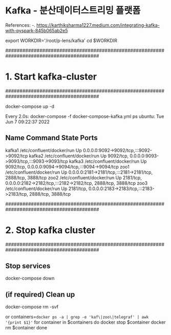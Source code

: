 # Kafka - 분산데이터스트리밍 플랫폼

References:
-. https://karthiksharma1227.medium.com/integrating-kafka-with-pyspark-845b065ab2e5

export WORKDIR='/root/p-lens/kafka'
cd $WORKDIR


#########################################################################################
# 1. Start kafka-cluster
#########################################################################################

docker-compose up -d

Every 2.0s: docker-compose -f docker-compose-kafka.yml ps                                                                                 ubuntu: Tue Jun  7 09:22:37 2022

 Name             Command            State                                   Ports
-------------------------------------------------------------------------------------------------------------------
kafka1   /etc/confluent/docker/run   Up      0.0.0.0:9092->9092/tcp,:::9092->9092/tcp
kafka2   /etc/confluent/docker/run   Up      9092/tcp, 0.0.0.0:9093->9093/tcp,:::9093->9093/tcp
kafka3   /etc/confluent/docker/run   Up      9092/tcp, 0.0.0.0:9094->9094/tcp,:::9094->9094/tcp
zoo1     /etc/confluent/docker/run   Up      0.0.0.0:2181->2181/tcp,:::2181->2181/tcp, 2888/tcp, 3888/tcp
zoo2     /etc/confluent/docker/run   Up      2181/tcp, 0.0.0.0:2182->2182/tcp,:::2182->2182/tcp, 2888/tcp, 3888/tcp
zoo3     /etc/confluent/docker/run   Up      2181/tcp, 0.0.0.0:2183->2183/tcp,:::2183->2183/tcp, 2888/tcp, 3888/tcp


#########################################################################################
# 2. Stop kafka cluster
#########################################################################################

## Stop services
docker-compose down

## (if required) Clean up
docker-compose rm -svf

or 
containers=`docker ps -a | grep -e 'kaf\|zoo\|telegraf' | awk '{print $1}'`
for container in $containers
do
    docker stop $container
    docker rm $container
done
